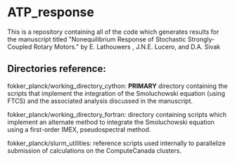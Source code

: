 # ATP_response
This is a repository containing all of the code which generates results for the manuscript titled "Nonequilibrium Response of Stochastic Strongly-Coupled Rotary Motors." by E. Lathouwers , J.N.E. Lucero, and D.A. Sivak

## Directories reference:
fokker_planck/working_directory_cython: **PRIMARY** directory containing the scripts that implement the integration of the Smoluchowski equation (using FTCS) and the associated analysis discussed in the manuscript.  

fokker_planck/working_directory_fortran: directory containing scripts which implement an alternate method to integrate the Smoluchowski equation using a first-order IMEX, pseudospectral method. 

fokker_planck/slurm_utilities: reference scripts used internally to parallelize submission of calculations on the ComputeCanada clusters.
